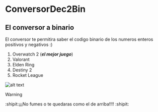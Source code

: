# ConversorDec2Bin
## El conversor a binario
El conversor te permitira saber el codigo binario de los numeros enteros positivos y negativos :)
1. Overwatch 2 (***el mejor juego***)
1. Valorant
1. Elden Ring
1. Destiny 2
1. Rocket League

![alt text](https://github.com/Danlai005/ConversorDec2Bin/assets/145030487/dcb8c1cb-f5d1-48a8-84d3-21d366bc381d "Logo Title Text 1")
>[!WARNING]
>:shipit:¡¡¡No fumes o te quedaras como el de arriba!!!! :shipit:

